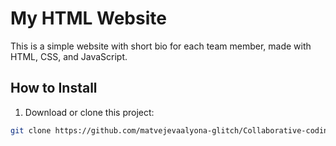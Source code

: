 # My HTML Website

This is a simple website with short bio for each team member, made with HTML, CSS, and JavaScript.

## How to Install

1. Download or clone this project:

```bash
git clone https://github.com/matvejevaalyona-glitch/Collaborative-coding-2session.git
